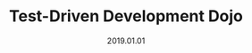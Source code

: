 ---
title: Test-Driven Development Dojo
where: KNII Politechnika Krakowska
date: 2019.01.01
type: Workshop
---